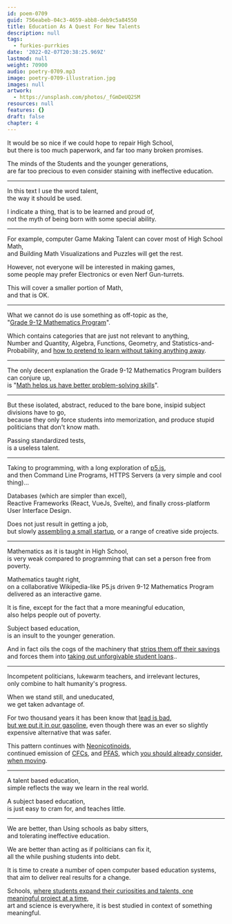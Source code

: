 ```yaml
---
id: poem-0709
guid: 756eabeb-04c3-4659-abb8-deb9c5a84550
title: Education As A Quest For New Talents
description: null
tags:
  - furkies-purrkies
date: '2022-02-07T20:38:25.969Z'
lastmod: null
weight: 70900
audio: poetry-0709.mp3
image: poetry-0709-illustration.jpg
images: null
artwork:
  - https://unsplash.com/photos/_fGmDeUQ2SM
resources: null
features: {}
draft: false
chapter: 4
---
```


It would be so nice if we could hope to repair High School,\
but there is too much paperwork, and far too many broken promises.

The minds of the Students and the younger generations,\
are far too precious to even consider staining with ineffective education.

---

In this text I use the word talent,\
the way it should be used.

I indicate a thing, that is to be learned and proud of,\
not the myth of being born with some special ability.

---

For example, computer Game Making Talent can cover most of High School Math,\
and Building Math Visualizations and Puzzles will get the rest.

However, not everyone will be interested in making games,\
some people may prefer Electronics or even Nerf Gun-turrets.

This will cover a smaller portion of Math,\
and that is OK.

---

What we cannot do is use something as off-topic as the,\
"[Grade 9-12 Mathematics Program](https://www.waynecountyschools.org/Grade9-12MathematicsProgramOverview.aspx)".

Which contains categories that are just not relevant to anything,\
Number and Quantity, Algebra, Functions, Geometry, and Statistics-and-Probability, and [how to pretend to learn without taking anything away](https://www.youtube.com/watch?v=9M4tdMsg3ts).

---

The only decent explanation the Grade 9-12 Mathematics Program builders can conjure up,\
is "[Math helps us have better problem-solving skills](https://www.piday.org/10-reasons-why-math-is-important-in-life/)".

---

But these isolated, abstract, reduced to the bare bone, insipid subject divisions have to go,\
because they only force students into memorization, and produce stupid politicians that don't know math.

Passing standardized tests,\
is a useless talent.

---

Taking to programming, with a long exploration of [p5.js](https://p5js.org/),\
and then Command Line Programs, HTTPS Servers (a very simple and cool thing)...

Databases (which are simpler than excel),\
Reactive Frameworks (React, VueJs, Svelte), and finally cross-platform User Interface Design.

Does not just result in getting a job,\
but slowly [assembling a small startup](https://www.youtube.com/watch?v=ZoqgAy3h4OM), or a range of creative side projects.

---

Mathematics as it is taught in High School,\
is very weak compared to programming that can set a person free from poverty.

Mathematics taught right,\
on a collaborative Wikipedia-like P5.js driven 9-12 Mathematics Program delivered as an interactive game.

It is fine, except for the fact that a more meaningful education,\
also helps people out of poverty.

Subject based education,\
is an insult to the younger generation.

And in fact oils the cogs of the machinery that [strips them off their savings](https://www.youtube.com/watch?v=pUanS5OWy_k)\
and forces them into [taking out unforgivable student loans](https://www.youtube.com/watch?v=I5o1w5TlCaE)..

---

Incompetent politicians, lukewarm teachers, and irrelevant lectures,\
only combine to halt humanity's progress.

When we stand still, and uneducated,\
we get taken advantage of.

For two thousand years it has been know that [lead is bad](https://www.youtube.com/watch?v=GUizvEjR-0U),\
[but we put it in our gasoline](https://www.youtube.com/watch?v=YmJLPuNFjmA), even though there was an ever so slightly expensive alternative that was safer.

This pattern continues with [Neonicotinoids](https://www.youtube.com/watch?v=EWLPORypiB8),\
continued emission of [CFCs](https://www.youtube.com/watch?v=lMxtJVN0vbQ), and [PFAS](https://www.youtube.com/watch?v=9W74aeuqsiU), which [you should already consider, when moving](https://www.ewg.org/interactive-maps/pfas_contamination/map/).

---

A talent based education,\
simple reflects the way we learn in the real world.

A subject based education,\
is just easy to cram for, and teaches little.

---

We are better, than Using schools as baby sitters,\
and tolerating ineffective education.

We are better than acting as if politicians can fix it,\
all the while pushing students into debt.

It is time to create a number of open computer based education systems,\
that aim to deliver real results for a change.

Schools, [where students expand their curiosities and talents, one meaningful project at a time](https://www.instructables.com/circuits/projects/),\
art and science is everywhere, it is best studied in context of something meaningful.
